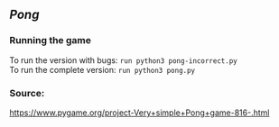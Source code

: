 ## *Pong*
### **Running the game**
To run the version with bugs: `run python3 pong-incorrect.py` <br>
To run the complete version: `run python3 pong.py`

### Source: 
https://www.pygame.org/project-Very+simple+Pong+game-816-.html
